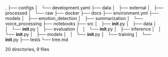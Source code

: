 .
├── configs
│   └── development.yaml
├── data
│   ├── external
│   ├── processed
│   └── raw
├── docker
├── docs
├── environment.yml
├── models
│   ├── emotion_detection
│   ├── summarization
│   └── voice_processing
├── notebooks
├── src
│   ├── __init__.py
│   ├── data
│   │   └── __init__.py
│   ├── evaluation
│   │   └── __init__.py
│   ├── inference
│   │   └── __init__.py
│   ├── models
│   │   └── __init__.py
│   └── training
│       └── __init__.py
├── tests
└── tree.md

20 directories, 9 files

